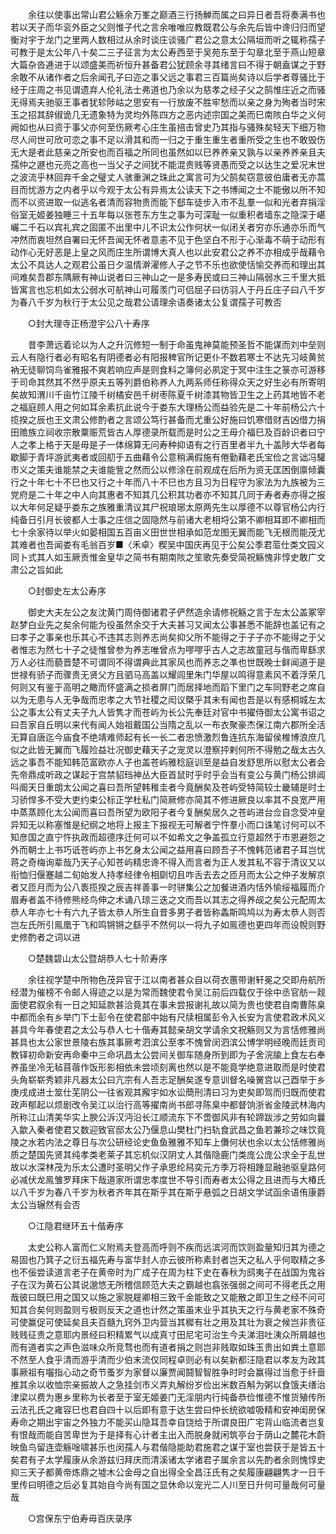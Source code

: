 <!-- { "loadSidebar": true } -->
　　余往以使事出常山君公觞余万峯之巅酒三行扬觯而属之曰异日者吾将奏满书也若以天子而华衮外臣之父则惟子代之言余唯唯应教既君公与余先后皆中谗归归而望衡对宇于龙门之里两人数相过从余时谈庄谈骚广君公之意太公隔垣而听之辄称孺子可教于是太公年八十矣二三子征言为太公寿西至于吴苑东至于勾章北至于燕山短章大篇杂沓逓进于以颂盛美而祈恒升甚备君公犹顾余寻其绪言曰不得于朝盍谋之于野余敢不从诸作者之后余闻孔子曰迩之事父远之事君三百篇尚矣诗以后学者尊骚比于经于庄周之书见谓遗弃人伦礼法士弗道也乃余以为慈孝之经子父之鹄惟庄近之而骚无得焉夫驰驱王事者犹轸陟岵之思安有一行放废不胜牢愁而以亲之身为殉者当时宋玉之招其辞俶诡几无遗象特为灵均外陈四方之恶内述宗国之美而巳南陔白华之义何阙如也从曰资于事父亦何至伤厥考心庄生虽掊击曾史乃其指与骚殊矣轻天下细万物尽人间世可欣可恋之事不足以滑其和而一归之于重生重生者重所受之生也不敢毁伤无大是者此慈亲之所安也而百福之所同也虽然如以巳养养亲又孰与以亲养养亲且夫孺仲之遯也元亮之高也一当父子之间犹不能混贵贱等贤愚而受之以达生之爱况末世之波流乎林回弃千金之璧丈人骇重渊之珠此之寓言可为父鹄矣窃意彼伯庸者无亦蒿目而忧游方之内者乎以今观于太公有异焉太公读天下之书博闻之士不能傲以所不知而不以资进取一似逃名者清而容物贵而能下郄车徒步入市不乱羣一似和光者弃捐淫俗室无姬姜独睡三十五年每以张苍东方生之事为可深耻一似重积者墙东之隐深于嵁巗二千石以宾礼宾之固匿不出里中儿不识太公作何状一似闭关者穷亦乐通亦乐而气冲然而衷坦然自署曰无怀吾闻无怀者意恚不见于色坚白不形于心渐毒不萌于动形有动作心无好恶是上皇之风而庄生所谓博大真人也以此安君公之养不亦相成乎哉藉令太公不具达人之观君公虽日夕温情澣濯修人子之节不乐也欲使恬愉交养而和理出其间难矣吾郡东隅厥有神山说者曰三神山之一是多寿民或曰三神山隔弱水三千里大抵皆寓言也忘机如太公弱水可航神山可履羡门可侣屈子曰彷羽人于丹丘庄子曰八千岁为春八千岁为秋行于太公见之哉君公请理余语奏诸太公复谓孺子可教否 

　　○封大理寺正杨澄宇公八十寿序 

　　昔李萧远着论以为人之升沉修短一制于命虽鬼神莫能预圣哲不能谋而刘中垒则云人有隐行者必有昭名有阴德者必有阳报稗官所记更仆不数若寒士不达先习岐黄贫衲无徒聊饲鸟雀雅报不爽若响应声是则食料之簿何必夙定于冥中注生之箓亦可游移于司命其然其不然乎原夫五等列爵伯称养人九两系师任称得众天之好生必有所寄明矣故知渭川千亩竹江陵千树橘安邑千树枣陈夏千树漆其物皆卫生之上药其地皆不老之福庭顾人用之何如耳余素抗此说今于娄东大理杨公而益验先是二十年前杨公六十揽揆之辰也王文肃公修酌者之言颂公笃行甚备而尤重公好施曰饥寒借财吉凶借力捐田赡族立祠收宗散粟赈荒皆古人厚德录所载而是时公之王毋介福巳及百龄识者曰宁人之孝上格于天是毋是子一体绵算无问寿种抑语有之行百里者半九十盖陟大华者每歇脚于青坪游武夷者或回舠于五曲藉令公意稍满假施有倦勤藉老氏宝俭之言诎冯驩市义之策夫谁能禁之夫谁能訾之然而公以修涂在前观成在后所为资无匡困倒廪倾囊行之十年七十不巳也又行之十年而八十不巳也方且习为日程守为家法为九族被为三党府是二十年之中人向其惠者不知其几公积其功者亦不知其几同于寿者寿亦得之报以大年何足疑乎娄东之族雅重清议其尸祝琅琊太原两先生以厚德不以尊官杨公内行纯备日引月长彼都人士事之庄信之固隐然与前诸大老相埒公第不卿相耳即不卿相而七十余家待以举火如晏相国五百亩义田世世相承如范龙图无翼而能飞无根而能茂尤其难者也吾闻娄有毛翁百岁■〈禾卓〉稧吴中国庆再见于公矣公季君菃仕类文园义同卜式其人如玉厥贡惟金皇华之简书有期南陔之笙歌先奏受简祝觞愧非惇史敢广文肃公之旨如此 

　　○封御史左太公寿序 

　　御史大夫左公之友沈黄门周侍御诸君子俨然造余请修祝觞之言于左太公盖冢宰赵梦白业先之矣余何能为役虽然余交于大夫甚习又闻太公事甚悉不能辞也盖记有之曰孝子之事亲也乐其心不违其志则养志尚矣抑父所不能得之于子子亦不能得之于父者惟志为然七十子之徒惟曾参为养志唯曾点为嘐嘐乎古人之志故童冠与偕而卑繇求万人必往而藐晋楚不可谓同不得谓典此其家风也而养志之凖也世既晚士鲜闻道于是世禄有骄子而骤贵无贤父方且驷马高盖以耀闾里朱门华屋以鸣得意素风不着浮荣几何则又有鉴于高明之瞰而怀盛满之损者屏门而居择地而蹈下里门之车同野老之席自以为无患与人无争哉而忠孝之大节社稷之闳议槩乎其未有闻也吾是以有感桐城左太公之事太公有丈夫子九人皆隽才而苍屿为长公先奉廷对官中书擢侍御太公寓书诏之曰吾家自丘明以来代有闻人始祖戴国公当隋之乱以一布衣聚豪杰保江南六郡所全活无算自唐迄今庙食不绝靖难师起有长一长二者忠愤激烈鲁连抗东海留侯椎博浪庶几似之此皆无翼而飞履险益壮况御史藉天子之宠灵以澄察抨剌何所不得勉之哉太古久远之事吾不能知韩范富欧亦人子也盖苍屿雅稔庭训至是益自发舒思所以慰太公者会先帝鼎成听政之谋起于宫禁貂珰神丛大臣首鼠时乎时乎会当有变公与黄门杨公排阊呌阍天日重朗太公闻之喜曰吾所望韩稚圭者今竟酬矣及苍屿受特简较士畿辅是时士习骄悍多不受大吏约束公标正学杜私门简厥修亦简其不修进厥良以率其不良宽严用中蒸蒸顾化太公闻而喜曰吾所望为欧阳子者今复酬矣居久之苍屿进台佥自念受冲皇异知无以称塞惟是纪纲之地将上报主下报视无可解者宁忤羣小而口诛笔讨何可以不知彦国之直宁忤执政而超德序迁何可以不如希文之争盖孤立行意超然于市恩避怨之外而朝士上书巧诋苍屿亦上书乞身太公闻之益用喜曰顾吾子不愧韩范诸君子耳岂忧蒋之奇梅询辈哉乃天子心知苍屿精忠谗不得入而言者为正人发其私不容于清议又以衔恤归偃蹇越二旬始发人持孝经律令相劘切且咋舌去去之匝月而太公之仲子发解京者又匝月而为公八袠揽揆之辰吉祥善事一时骈集公之加餐进酒内恬外愉绥福履而介眉寿者盖不待修熊经鸟伸之术诵八琼三迭之文而吾以其志之得养觇之矣公元配周太恭人年亦七十有六九子皆太恭人所生自昔多男子者皆称螽斯鸣鸠以为寿太恭人则否岂左氏所引鳯凰于飞和鸣锵锵之繇乎不然何以一将九子如鳯德也更四年而设帨则野史修酌者之词以进 

　　○楚魏碧山太公暨胡恭人七十阶寿序 

　　余往视学楚中所物色茂异官于江以南者甚众自以荷衣蕙带谢轩冕之交即舟航所经潜为催榜不令邮人得迹之以是为常而魏使君令吴江前后四载仅于徐中丞官舫一觌面使君叙余有一日之知延款甚洽竟其在事未尝报谢礼故以简为贵也使君自南曹陈臬中都而余有乡举门下士彭令在使君部中始有尺牍相属彭令入长安为言使君政术风义甚具今年春使君之太公与恭人七十偕寿其懿亲胡文学请余文祝觞则又为言恬修雅尚甚具也太公家世景陵右族其事厥考泗滨公至孝不愧曾闵泗滨公博学明经晚而廷贡司教铎初命新安再命秦中三命巩昌太公尝间关御车随身所到即为子舍浣牏上食左右奉养虽坐冷无毡苜蓿作饭形影相依未尝顷刻离也然以是不能竟学绝意进取而是时使君头角崭崭秀颖非凡器太公曰亢宗有人吾志足酬矣遂专意训督名噪黉宫以己酉举于乡庚戌成进士筮仕芜阴公一往省观其廨宇如水讼蕳刑清曰习为吏矣即驾而归既而使君政声郁起以烦剧改令吴江以治行高等擢南尚书郎寻陈臬中都督饷浙省金陵武林海内所称江山清美华实上腴公泝汉沔沿长江顺流东下不啻御风非有轮蹄跋涉之劳如向曩入歙入秦者使君又数迎致官邸太公乃偃息山樊杜门扫轨食武昌之鱼若兼珍之味饮竟陵之水若内法之尊日与次公研经论史鱼鱼雅雅不知车上儛何状也余以太公恬修雅尚质之楚国先贤其纯孝类老莱子其忘机似汉阴丈人其偕隐鹿门类庞公庞公求全于乱世故以水深林茂为乐太公遭时圣明父作子承恩纶舄奕元方季万将相踵显融驰驱皇路何必减伏龙鳯雏罗拜床下哉道家所谓忠孝度世不导引而寿者太公得之且进而与大椿氏以八千岁为春八千岁为秋者齐年其在斯乎其在斯乎悬弧之日胡文学试函余语侑康爵太公当辗然有会否 

　　○江隐君继环五十偕寿序 

　　太史公称人富而仁义附焉夫登高而呼则不疾而远滨河而饮则盈量知归其为德之易固也乃箕子之衍五福先寿与富华封人亦云彼所称素封者岂天之私人乎何取精之多也不佞尝读道言老子在黄帝时为广成子在周为柱下史在春秋为鸱夷子在战国为鬼谷子在汉为黄石公其说邈悠无所稽信顾范大夫之霸越也翕张强弱之间可不得老氏之用哉彼曰既巳用之国又以施之家脱屣卿相三致千金能致之又能散之即卫生之经不问可知其合矣何则盈则亏极则反天之道也计然之策虽末业乎其执天之行与黄老家不殊奇可使赢促可使延矣且夫百髓九窍外卫内营当其穉有壮之用及其壮为衰之候岂非贵征贱贱征贵之意耶内景经曰积精累气以成真寸田尼宅可治生今夫涕泪吐洟众所屑越也而有道者实之声色滋味众所竞骛也而有道者捐之则岂非贱取如珠玉贵出如粪土意耶不然至人食乎清而游乎清而少伯末流仅同程卓则必有以矣新都汪隐君以孝友为政其事厥祖有囓指心动之奇节蚤岁为家督以廉贾闻鬪智智胜争时时会赢得过当愈于纤啬推其余以收恤宗亲振故人之急挂剑市义弄丸解纷岁俭出米数百斛为粥以食饿夫缮治津梁以费为惠乡里称为长者至于室无姬姜门无淫朋内行纯备恭俭惟德不惟货殖传所云法孔氏之雍容巳也君自四十以后即有意于达生尝曰仲长统欲嘘吸精和安神闺房保寿命之期出宇宙之外独力不能买山隐耳吾幸自饶给于所谓良田广宅背山临流者岂复有恨哉而能自苦卑世为于是择有心计者主出入而脱身就闲筑亭台于荫山之麓花木蔚映鱼鸟留连壶觞唫啸甚乐也闵孺人与君偕隐能助君施君之谋于室也尝获于是皆五十矣君有子太学履康从余游兹归拜庆而清溪诸太学诸君子属余言以先酌者余则愧惇史抑三天子都黄帝炼鼎之墟木公金母之自出得全全昌汪氏有之矣履康翩翩隽才一日千里传曰明德之后必复其始自今尚有国之显休命以宠光二人川至日升何可量哉何可量哉 

　　○宫保东宁伯寿毋百庆录序 

